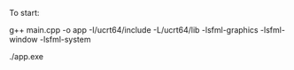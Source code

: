 To start: 

g++ main.cpp -o app -I/ucrt64/include -L/ucrt64/lib -lsfml-graphics -lsfml-window -lsfml-system

./app.exe

